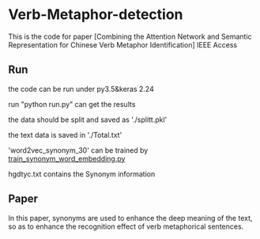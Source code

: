 # **Verb-Metaphor-detection**

This is the code for paper [Combining the Attention Network and Semantic Representation for Chinese Verb Metaphor Identification] IEEE Access

## Run

the code can be run under py3.5&keras	2.24

run "python run.py" can get the results

the data should be split and saved as './splitt.pkl'

the text data is saved in './Total.txt'

'word2vec_synonym_30' can be trained by [train_synonym_word_embedding.py](https://github.com/Xikai-Liu/Verb-Metaphor-detection/blob/master/train_synonym_word_embedding.py)

hgdtyc.txt contains the Synonym information

## Paper

In this paper, synonyms are used to enhance the deep meaning of the text, so as to enhance the recognition effect of verb metaphorical sentences.
